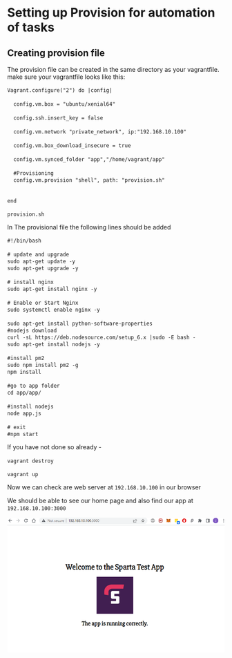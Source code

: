 <!-- Steps to complete:
Create provision.sh in the same directory as your Vagrantfile
Add #!/bin/bash to the top of the file
Add commands to set up Nginx webserver and start it
Checkpoint 1 -> Time to check the VM I.P: 192.168.10.100
Does it show Nginx homepage? If so let's continue!
Add commands to your shell file to install nodejs on the vm (version 6 needed remember)
Add command to install pm2
Checkpoint 2 -> Log into your VM and see if you can start the app? Is it visible when you access 192.168.10.100:3000?
If so, add commands to start the app into your shell script
When this works you should just be able to run 'vagrant up' and all dependencies will be present when you log in to the VM. You should just be able to log in with 'vagrant ssh' and cd in app/app -> run one command:
'npm start' or 'node app.js'
and the app will start.
If you complete this, write up the steps and guidance into your README. Include screenshots of the important steps and solution code for:
provision.sh
Vagrantfile -->
# Setting up Provision for automation of tasks
## Creating provision file
The provision file can be created in the same directory as your vagrantfile. make sure your vagrantfile looks like this:

```
Vagrant.configure("2") do |config|

  config.vm.box = "ubuntu/xenial64"

  config.ssh.insert_key = false

  config.vm.network "private_network", ip:"192.168.10.100"

  config.vm.box_download_insecure = true

  config.vm.synced_folder "app","/home/vagrant/app"

  #Provisioning
  config.vm.provision "shell", path: "provision.sh"
  

end
```

`provision.sh`

In The provisional file the following lines should be added

```
#!/bin/bash

# update and upgrade
sudo apt-get update -y
sudo apt-get upgrade -y

# install nginx
sudo apt-get install nginx -y

# Enable or Start Nginx
sudo systemctl enable nginx -y

sudo apt-get install python-software-properties
#nodejs download
curl -sL https://deb.nodesource.com/setup_6.x |sudo -E bash -
sudo apt-get install nodejs -y

#install pm2
sudo npm install pm2 -g
npm install

#go to app folder
cd app/app/

#install nodejs
node app.js

# exit 
#npm start
```

If you have not done so already -

`vagrant destroy`

`vagrant up`

Now we can check are web server at `192.168.10.100` in our browser

We should be able to see our home page and also find our app at `192.168.10.100:3000`

![](screenshotport.PNG)